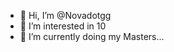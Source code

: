 - 👋 Hi, I’m @Novadotgg
- 👀 I’m interested in 10
- 🌱 I’m currently doing my Masters...

<!---
Novadotgg/Novadotgg is a ✨ special ✨ repository because its `README.md` (this file) appears on your GitHub profile.
You can click the Preview link to take a look at your changes.
--->
